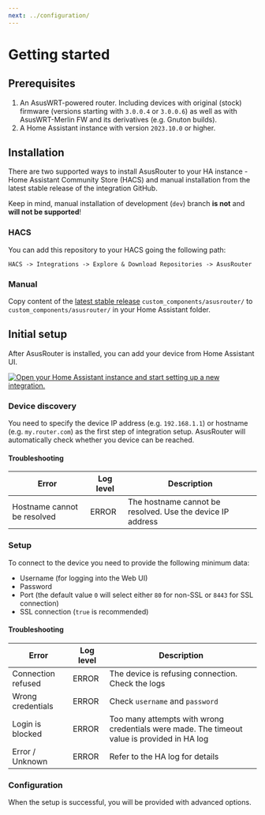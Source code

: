 ```yaml
---
next: ../configuration/
---
```


# Getting started

## Prerequisites

1. An AsusWRT-powered router. Including devices with original (stock) firmware (versions starting with `3.0.0.4` or `3.0.0.6`) as well as with AsusWRT-Merlin FW and its derivatives (e.g. Gnuton builds).
2. A Home Assistant instance with version `2023.10.0` or higher.

## Installation

There are two supported ways to install AsusRouter to your HA instance - Home Assistant Community Store (HACS) and manual installation from the latest stable release of the integration GitHub.

Keep in mind, manual installation of development (`dev`) branch **is not** and **will not be supported**!

### HACS

You can add this repository to your HACS going the following path:

`HACS -> Integrations -> Explore & Download Repositories -> AsusRouter`

### Manual

Copy content of the [latest stable release](https://github.com/Vaskivskyi/ha-asusrouter/releases/latest) `custom_components/asusrouter/` to `custom_components/asusrouter/` in your Home Assistant folder.

## Initial setup

After AsusRouter is installed, you can add your device from Home Assistant UI.

[![Open your Home Assistant instance and start setting up a new integration.](https://my.home-assistant.io/badges/config_flow_start.svg)](https://my.home-assistant.io/redirect/config_flow_start/?domain=asusrouter)

### Device discovery

You need to specify the device IP address (e.g. `192.168.1.1`) or hostname (e.g. `my.router.com`) as the first step of integration setup. AsusRouter will automatically check whether you device can be reached.

#### Troubleshooting

|                      Error|Log level|                                               Description|
|---------------------------|---------|----------------------------------------------------------|
|Hostname cannot be resolved|ERROR    |The hostname cannot be resolved. Use the device IP address|

### Setup

To connect to the device you need to provide the following minimum data:
- Username (for logging into the Web UI)
- Password
- Port (the default value `0` will select either `80` for non-SSL or `8443` for SSL connection)
- SSL connection (`true` is recommended)

#### Troubleshooting

|             Error|Log level|                                                                                Description|
|------------------|---------|-------------------------------------------------------------------------------------------|
|Connection refused|ERROR    |The device is refusing connection. Check the logs                                          |
|Wrong credentials |ERROR    |Check `username` and `password`                                                            |
|Login is blocked  |ERROR    |Too many attempts with wrong credentials were made. The timeout value is provided in HA log|
|Error / Unknown   |ERROR    |Refer to the HA log for details                                                            |

### Configuration

When the setup is successful, you will be provided with advanced options.
